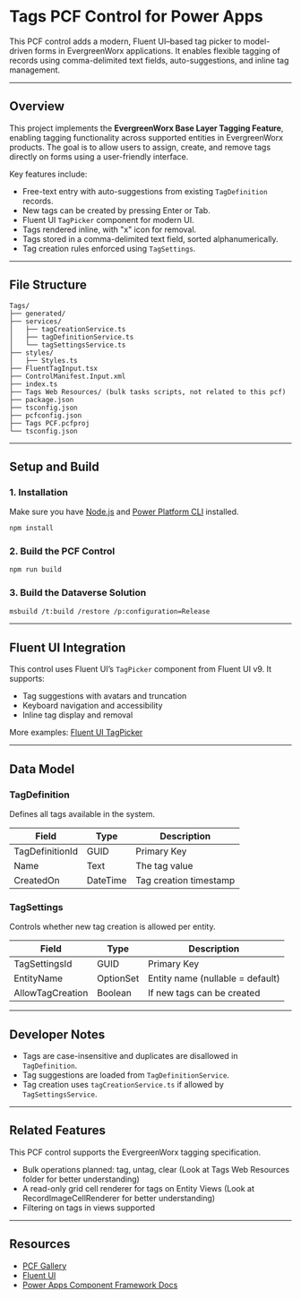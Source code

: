 # Tags PCF Control for Power Apps

This PCF control adds a modern, Fluent UI–based tag picker to model-driven forms in EvergreenWorx applications. It enables flexible tagging of records using comma-delimited text fields, auto-suggestions, and inline tag management.

---

## Overview

This project implements the **EvergreenWorx Base Layer Tagging Feature**, enabling tagging functionality across supported entities in EvergreenWorx products. The goal is to allow users to assign, create, and remove tags directly on forms using a user-friendly interface.

Key features include:

- Free-text entry with auto-suggestions from existing `TagDefinition` records.
- New tags can be created by pressing Enter or Tab.
- Fluent UI `TagPicker` component for modern UI.
- Tags rendered inline, with "x" icon for removal.
- Tags stored in a comma-delimited text field, sorted alphanumerically.
- Tag creation rules enforced using `TagSettings`.

---

## File Structure

```
Tags/
├── generated/
├── services/
│   ├── tagCreationService.ts
│   ├── tagDefinitionService.ts
│   └── tagSettingsService.ts
├── styles/
│   ├── Styles.ts
├── FluentTagInput.tsx
├── ControlManifest.Input.xml
├── index.ts
├── Tags Web Resources/ (bulk tasks scripts, not related to this pcf)
├── package.json
├── tsconfig.json
├── pcfconfig.json
├── Tags PCF.pcfproj
└── tsconfig.json
```

---

## Setup and Build

### 1. Installation

Make sure you have [Node.js](https://nodejs.org/) and [Power Platform CLI](https://learn.microsoft.com/en-us/power-apps/developer/cli/introduction) installed.

```bash
npm install
```

### 2. Build the PCF Control

```bash
npm run build
```

### 3. Build the Dataverse Solution

```bash
msbuild /t:build /restore /p:configuration=Release             
```


---

## Fluent UI Integration

This control uses Fluent UI’s `TagPicker` component from Fluent UI v9. It supports:

- Tag suggestions with avatars and truncation
- Keyboard navigation and accessibility
- Inline tag display and removal

More examples: [Fluent UI TagPicker](https://react.fluentui.dev/?path=/docs/components-tagpicker--docs)

---

## Data Model

### TagDefinition
Defines all tags available in the system.

| Field           | Type     | Description               |
|----------------|----------|---------------------------|
| TagDefinitionId| GUID     | Primary Key               |
| Name           | Text     | The tag value             |
| CreatedOn      | DateTime | Tag creation timestamp    |

### TagSettings
Controls whether new tag creation is allowed per entity.

| Field           | Type      | Description                         |
|----------------|-----------|-------------------------------------|
| TagSettingsId  | GUID      | Primary Key                         |
| EntityName     | OptionSet | Entity name (nullable = default)    |
| AllowTagCreation| Boolean  | If new tags can be created          |

---

## Developer Notes

- Tags are case-insensitive and duplicates are disallowed in `TagDefinition`.
- Tag suggestions are loaded from `TagDefinitionService`.
- Tag creation uses `tagCreationService.ts` if allowed by `TagSettingsService`.

---

## Related Features

This PCF control supports the EvergreenWorx tagging specification.

- Bulk operations planned: tag, untag, clear (Look at Tags Web Resources folder for better understanding)
- A read-only grid cell renderer for tags on Entity Views (Look at RecordImageCellRenderer for better understanding)
- Filtering on tags in views supported

---

## Resources

- [PCF Gallery](https://pcf.gallery/)
- [Fluent UI](https://react.fluentui.dev/?path=/docs/components-tagpicker--docs)
- [Power Apps Component Framework Docs](https://learn.microsoft.com/en-us/power-apps/developer/component-framework/overview)